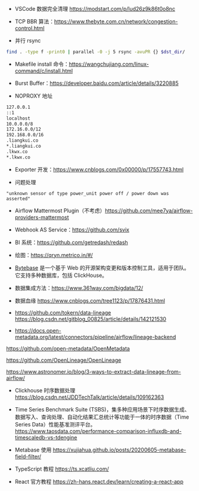 - VSCode 数据完全清理 <https://modstart.com/p/lud26z9k86t0o8nc>
- TCP BBR 算法：<https://www.thebyte.com.cn/network/congestion-control.html>

- 并行 rsync

```bash
find . -type f -print0 | parallel -0 -j 5 rsync -avuPR {} $dst_dir/
```

- Makefile install 命令：<https://wangchujiang.com/linux-command/c/install.html>

- Burst Buffer：<https://developer.baidu.com/article/details/3220885>

- NOPROXY 地址

```bash
127.0.0.1
::1
localhost
10.0.0.0/8
172.16.0.0/12
192.168.0.0/16
.liangkui.co
*.liangkui.co
.lkwx.co
*.lkwx.co
```

- Exporter 开发：<https://www.cnblogs.com/0x00000/p/17557743.html>

- 问题处理

```
"unknown sensor of type power_unit power off / power down was asserted"
```

- Airflow Mattermost Plugin（不考虑）<https://github.com/mee7ya/airflow-providers-mattermost>
- Webhook AS Service：<https://github.com/svix>

- BI 系统：<https://github.com/getredash/redash>

- 绘图：<https://qryn.metrico.in/#/>

- [Bytebase](https://bytebase.com/) 是一个基于 Web 的开源架构变更和版本控制工具，适用于团队。它支持多种数据库，包括 ClickHouse。

- 数据集成方法：<https://www.361way.com/bigdata/12/>

- 数据血缘 <https://www.cnblogs.com/tree1123/p/17876431.html>

- <https://github.com/tokern/data-lineage> <https://blog.csdn.net/gitblog_00825/article/details/142121530>

- <https://docs.open-metadata.org/latest/connectors/pipeline/airflow/lineage-backend>

<https://github.com/open-metadata/OpenMetadata>

<https://github.com/OpenLineage/OpenLineage>

<https://www.astronomer.io/blog/3-ways-to-extract-data-lineage-from-airflow/>

- Clickhouse 时序数据处理 <https://blog.csdn.net/JDDTechTalk/article/details/109162363>

- Time Series Benchmark Suite (TSBS)，集多种应用场景下时序数据生成、数据写入、查询处理、自动化结果汇总统计等功能于一体的时序数据（Time Series Data）性能基准测评平台。 <https://www.taosdata.com/performance-comparison-influxdb-and-timescaledb-vs-tdengine>

- Metabase 使用 <https://xujiahua.github.io/posts/20200605-metabase-field-filter/>

- TypeScript 教程 <https://ts.xcatliu.com/>

- React 官方教程 <https://zh-hans.react.dev/learn/creating-a-react-app>
